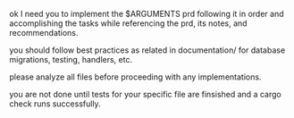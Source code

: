 ok I need you to implement the $ARGUMENTS prd following it in 
order and accomplishing the tasks while referencing the prd, its notes, and recommendations.

you should follow best practices as related in documentation/ for database migrations, testing, handlers, 
etc.

please analyze all files before proceeding with any implementations.

you are not done until tests for your specific file are finsished and a cargo check runs successfully.